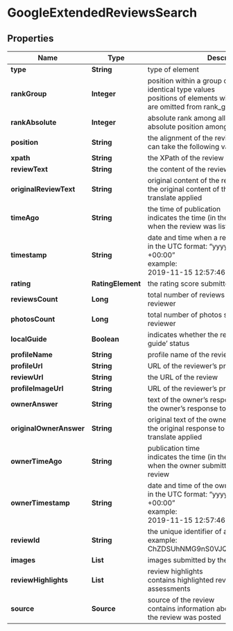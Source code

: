 # GoogleExtendedReviewsSearch


## Properties

| Name | Type | Description | Notes |
|------------ | ------------- | ------------- | -------------|
**type** | **String** | type of element |[optional]|
**rankGroup** | **Integer** | position within a group of elements with identical type values<br>positions of elements with different type values are omitted from rank_group |[optional]|
**rankAbsolute** | **Integer** | absolute rank among all the listed reviews<br>absolute position among all reviews on the list |[optional]|
**position** | **String** | the alignment of the review in SERP<br>can take the following values: right |[optional]|
**xpath** | **String** | the XPath of the review |[optional]|
**reviewText** | **String** | the content of the review |[optional]|
**originalReviewText** | **String** | original content of the review<br>the original content of the review, no auto-translate applied |[optional]|
**timeAgo** | **String** | the time of publication<br>indicates the time (in the ‘time ago’ format) when the review was listed |[optional]|
**timestamp** | **String** | date and time when a review was published<br>in the UTC format: “yyyy-mm-dd hh-mm-ss +00:00”<br>example:<br>2019-11-15 12:57:46 +00:00 |[optional]|
**rating** | **RatingElement** | the rating score submitted by the reviewer |[optional]|
**reviewsCount** | **Long** | total number of reviews submitted by the reviewer |[optional]|
**photosCount** | **Long** | total number of photos submitted by the reviewer |[optional]|
**localGuide** | **Boolean** | indicates whether the reviewer has a ‘local guide’ status |[optional]|
**profileName** | **String** | profile name of the reviewer |[optional]|
**profileUrl** | **String** | URL of the reviewer’s profile |[optional]|
**reviewUrl** | **String** | the URL of the review |[optional]|
**profileImageUrl** | **String** | URL of the reviewer’s profile image |[optional]|
**ownerAnswer** | **String** | text of the owner’s response<br>the owner’s response to the review |[optional]|
**originalOwnerAnswer** | **String** | original text of the owner’s response<br>the original response to the review, no auto-translate applied |[optional]|
**ownerTimeAgo** | **String** | publication time<br>indicates the time (in the ‘time ago’ format) when the owner submitted the response to the review |[optional]|
**ownerTimestamp** | **String** | date and time of the owner’s reply to the review<br>in the UTC format: “yyyy-mm-dd hh-mm-ss +00:00”<br>example:<br>2019-11-15 12:57:46 +00:00 |[optional]|
**reviewId** | **String** | the unique identifier of a review on Google<br>example:<br>ChZDSUhNMG9nS0VJQ0FnSUMxbHFyMFlnEAE |[optional]|
**images** | **List<AiModeImagesElementInfo>** | images submitted by the reviewer |[optional]|
**reviewHighlights** | **List<ReviewHighlights>** | review highlights<br>contains highlighted review criteria and assessments |[optional]|
**source** | **Source** | source of the review<br>contains information about the source where the review was posted |[optional]|
